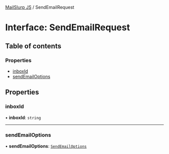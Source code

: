 [MailSlurp JS](../README.md) / SendEmailRequest

# Interface: SendEmailRequest

## Table of contents

### Properties

- [inboxId](SendEmailRequest.md#inboxid)
- [sendEmailOptions](SendEmailRequest.md#sendemailoptions)

## Properties

### inboxId

• **inboxId**: `string`

___

### sendEmailOptions

• **sendEmailOptions**: [`SendEmailOptions`](SendEmailOptions.md)
